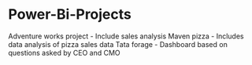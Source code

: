# Power-Bi-Projects 
Adventure works project - Include sales analysis
Maven pizza - Includes data analysis of pizza sales data
Tata forage - Dashboard based on questions asked by CEO and CMO 
